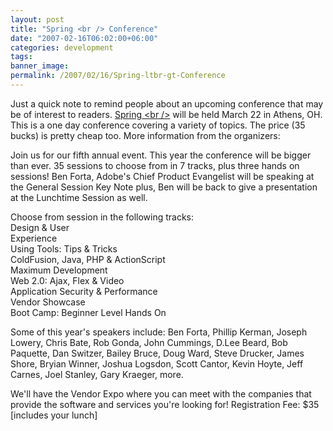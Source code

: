 ```yaml
---
layout: post
title: "Spring <br /> Conference"
date: "2007-02-16T06:02:00+06:00"
categories: development 
tags: 
banner_image: 
permalink: /2007/02/16/Spring-ltbr-gt-Conference
---
```


Just a quick note to remind people about an upcoming conference that may be of interest to readers. <a href="http://www.sbconference.com/">Spring &lt;br /&gt;</a> will be held March 22 in Athens, OH. This is a one day conference covering a variety of topics. The price (35 bucks) is pretty cheap too. More information from the organizers:


Join us for our fifth annual event.  This year the conference will be bigger than ever.  35 sessions
to choose from in 7 tracks, plus three hands on 
sessions!  Ben Forta, Adobe's Chief Product Evangelist will be speaking at  the General Session Key Note
plus, Ben will be back to give a presentation 
at the Lunchtime Session as well.

Choose from session in the following tracks:<br>
Design & User<br>
Experience<br>
Using Tools: Tips & Tricks<br>
ColdFusion, Java, PHP & ActionScript<br>
Maximum Development<br>
Web 2.0: Ajax, Flex & Video<br>
Application Security & Performance<br>
Vendor Showcase<br>
Boot Camp: Beginner Level Hands On<br>

Some of this year's speakers include:
Ben Forta, Phillip
Kerman, Joseph Lowery, Chris Bate,  Rob Gonda, John 
Cummings, D.Lee Beard, Bob
Paquette, Dan Switzer, Bailey Bruce, Doug Ward, 
Steve Drucker, James Shore,
Bryian Winner, Joshua Logsdon, Scott Cantor, 
Kevin Hoyte, Jeff Carnes, Joel
Stanley, Gary Kraeger, more.

We'll have the Vendor Expo where you can meet
with the companies that 
provide the software and services you're looking for!
Registration Fee:  $35 [includes your lunch]